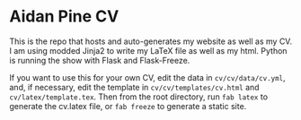 # Aidan Pine CV
This is the repo that hosts and auto-generates my website as well as my CV. I am using modded Jinja2 to write my LaTeX file as well as my html. Python is running the show with Flask and Flask-Freeze.

If you want to use this for your own CV, edit the data in `cv/cv/data/cv.yml`, and, if necessary, edit the template in `cv/cv/templates/cv.html` and `cv/latex/template.tex`. Then from the root directory, run `fab latex` to generate the cv.latex file, or `fab freeze` to generate a static site.
